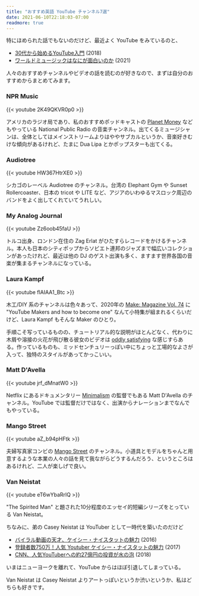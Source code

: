 ```yaml
---
title: "おすすめ英語 YouTube チャンネル7選"
date: 2021-06-10T22:18:03-07:00
readmore: true
---
```


特にほめられた話でもないのだけど、最近よく YouTube をみているのと、

* [30代から始めるYouTube入門](https://medium.com/@cognitom/30%E4%BB%A3%E3%81%8B%E3%82%89%E5%A7%8B%E3%82%81%E3%82%8Byoutube%E5%85%A5%E9%96%80-5ff5cb0d42a6) (2018)
* [ワールドミュージックはなにが面白いのか](https://nomolk.hatenablog.com/entry/2021/05/06/223529) (2021)

人々のおすすめチャンネルやビデオの話を読むのが好きなので、まずは自分のおすすめからまとめてみます。

<!--more-->

### NPR Music

{{< youtube 2K49QKVR0p0 >}}

アメリカのラジオ局であり、私のおすすめポッドキャストの [Planet Money](https://www.npr.org/sections/money/) などもやっている National Public Radio の音楽チャンネル。出てくるミュージシャンは、全体としてはメインストリームよりはややサブカルというか、音楽好きむけな傾向があるけれど、たまに Dua Lipa とかポップスターも出てくる。

### Audiotree

{{< youtube HW367HtrXE0 >}}

シカゴのレーベル Audiotree のチャンネル。台湾の Elephant Gym や Sunset Rollercoaster、日本の tricot や LITE など、アジアのいわゆるマスロック周辺のバンドをよく出してくれていてうれしい。

### My Analog Journal

{{< youtube Zz6oob45faU >}}

トルコ出身、ロンドン在住の Zag Erlat がひたすらレコードをかけるチャンネル。本人も日本のシティポップからソビエト連邦のジャズまで幅広いコレクションがあったけれど、最近は他の DJ のゲスト出演も多く、ますます世界各国の音楽が集まるチャンネルになっている。

### Laura Kampf

{{< youtube flAIAA1_Btc >}}

木工/DIY 系のチャンネルは色々あって、2020年の [Make: Magazine Vol. 74](https://www.makershed.com/products/make-magazine-volume-74-pdf) に "YouTube Makers and how to become one" なんて小特集が組まれるくらいだけど、Laura Kampf もそんな Maker のひとり。

手順こそ写っているものの、チュートリアル的な説明がほとんどなく、代わりに木屑や溶接の火花が飛び散る彼女のビデオは [oddly satisfying](https://ekrits.jp/2020/06/3675/) な感じすらある。作っているものも、ミッドセンチュリーっぽい中にちょっと工場的なよさが入って、独特のスタイルがあってかっこいい。

### Matt D'Avella

{{< youtube jrf_dMnatW0 >}}

Netflix にあるドキュメンタリー [Minimalism](https://minimalismfilm.com/) の監督でもある Matt D'Avella のチャンネル。YouTube では監督だけではなく、出演からナレーションまでなんでもやっている。

### Mango Street

{{< youtube aZ_b94pHFtk >}}

夫婦写真家コンビの [Mango Street](https://www.mangostreetlab.com/) のチャンネル。小道具とモデルをちゃんと用意するような本業の人々の話を見て我ながらどうするんだろう、というところはあるけれど、二人が楽しげで良い。

### Van Neistat

{{< youtube eT6wYbaRrlQ >}}

"The Spirited Man" と題された10分程度のエッセイ的短編シリーズをとっている Van Neistat。

ちなみに、弟の Casey Neistat は YouTuber として一時代を築いたのだけど

* [バイラル動画の天才、ケイシー・ナイスタットの魅力](https://www.gqjapan.jp/culture/celebrity/20161011/who-is-casey-neistat) (2016)
* [登録者数750万！人気 Youtuber ケイシー・ナイスタットの魅力](https://akane.website/2017/07/22/casey-neistat/) (2017)
* [CNN、人気YouTuberへの約27億円の投資が水の泡](https://www.businessinsider.jp/post-160972) (2018)

いまはニューヨークを離れて、YouTube からはほぼ引退してしまっている。

Van Neistat は Casey Neistat よりアートっぽいというか渋いというか、私はどちらも好きです。
